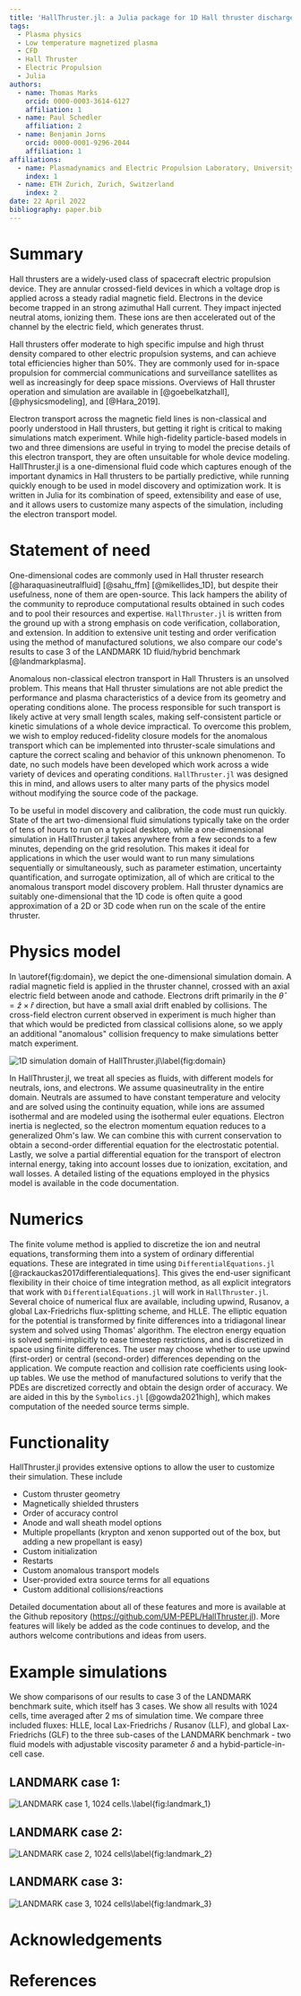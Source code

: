 ```yaml
---
title: 'HallThruster.jl: a Julia package for 1D Hall thruster discharge simulation'
tags:
  - Plasma physics
  - Low temperature magnetized plasma
  - CFD
  - Hall Thruster
  - Electric Propulsion
  - Julia
authors:
  - name: Thomas Marks
    orcid: 0000-0003-3614-6127
    affiliation: 1
  - name: Paul Schedler
    affiliation: 2
  - name: Benjamin Jorns
    orcid: 0000-0001-9296-2044
    affiliation: 1
affiliations:
  - name: Plasmadynamics and Electric Propulsion Laboratory, University of Michigan, Ann Arbor, USA
    index: 1
  - name: ETH Zurich, Zurich, Switzerland
    index: 2
date: 22 April 2022
bibliography: paper.bib
---
```


# Summary

Hall thrusters are a widely-used class of spacecraft electric propulsion device. They are annular crossed-field devices in which a voltage drop is applied across a steady radial magnetic field. Electrons in the device become trapped in an strong azimuthal Hall current. They impact injected neutral atoms, ionizing them. These ions are then accelerated out of the channel by the electric field, which generates thrust.

Hall thrusters offer moderate to high specific impulse and high thrust density compared to other electric propulsion systems, and can achieve total efficiencies higher than 50%. They are commonly used for in-space propulsion for commercial communications and surveillance satellites as well as increasingly for deep space missions. Overviews of Hall thruster operation and simulation are available in [@goebelkatzhall], [@physicsmodeling], and [@Hara_2019].

Electron transport across the magnetic field lines is non-classical and poorly understood in Hall thrusters, but getting it right is critical to making simulations match experiment. While high-fidelity particle-based models in two and three dimensions  are useful in trying to model the precise details of this electron transport, they are often unsuitable for whole device modeling. HallThruster.jl is a one-dimensional fluid code which captures enough of the important dynamics in Hall thrusters to be partially predictive, while running quickly enough to be used in model discovery and optimization work. It is written in Julia for its combination of speed, extensibility and ease of use, and it allows users to customize many aspects of the simulation, including the electron transport model.

# Statement of need

One-dimensional codes are commonly used in Hall thruster research [@haraquasineutralfluid] [@sahu_ffm] [@mikellides_1D], but despite their usefulness, none of them are open-source. This lack hampers the ability of the community to reproduce computational results obtained in such codes and to pool their resources and expertise. `HallThruster.jl` is written from the ground up with a strong emphasis on code verification, collaboration, and extension. In addition to extensive unit testing and order verification using the method of manufactured solutions, we also compare our code's results to case 3 of the LANDMARK 1D fluid/hybrid benchmark [@landmarkplasma].

Anomalous non-classical electron transport in Hall Thrusters is an unsolved problem. This means that Hall thruster simulations are not able predict the performance and plasma characteristics of a device from its geometry and operating conditions alone. The process responsible for such transport is likely active at very small length scales, making self-consistent particle or kinetic simulations of a whole device impractical. To overcome this problem, we wish to employ reduced-fidelity closure models for the anomalous transport which can be implemented into thruster-scale simulations and capture the correct scaling and behavior of this unknown phenomenon. To date, no such models have been developed which work across a wide variety of devices and operating conditions. `HallThruster.jl` was designed this in mind, and allows users to alter many parts of the physics model without modifying the source code of the package.

To be useful in model discovery and calibration, the code must run quickly. State of the art two-dimensional fluid simulations typically take on the order of tens of hours to run on a typical desktop, while a one-dimensional simulation in HallThruster.jl takes anywhere from a few seconds to a few minutes, depending on the grid resolution. This makes it ideal for applications in which the user would want to run many simulations sequentially or simultaneously, such as parameter estimation, uncertainty quantification, and surrogate optimization, all of which are critical to the anomalous transport model discovery problem. Hall thruster dynamics are suitably one-dimensional that the 1D code is often quite a good approximation of a 2D or 3D code when run on the scale of the entire thruster.

# Physics model

In \autoref{fig:domain}, we depict the one-dimensional simulation domain. A radial magnetic field is applied in the thruster channel, crossed with an axial electric field between anode and cathode. Electrons drift primarily in the $\hat{\theta} = \hat{z} \times \hat{r}$ direction, but have a small axial drift enabled by collisions. The cross-field electron current observed in experiment is much higher than that which would be predicted from classical collisions alone, so we apply an additional "anomalous" collision frequency to make simulations better match experiment.

![1D simulation domain of HallThruster.jl\label{fig:domain}](domain.png)


In HallThruster.jl, we treat all species as fluids, with different models for neutrals, ions, and electrons. We assume quasineutrality in the entire domain. Neutrals are assumed to have constant temperature and velocity and are solved using the continuity equation, while ions are assumed isothermal and are modeled using the isothermal euler equations. Electron inertia is neglected, so the electron momentum equation reduces to a generalized Ohm's law. We can combine this with current conservation to obtain a second-order differential equation for the electrostatic potential. Lastly, we solve a partial differential equation for the transport of electron internal energy, taking into account losses due to ionization, excitation, and wall losses. A detailed listing of the equations employed in the physics model is available in the code documentation.

# Numerics

The finite volume method is applied to discretize the ion and neutral equations, transforming them into a system of ordinary differential equations. These are integrated in time using `DifferentialEquations.jl` [@rackauckas2017differentialequations]. This gives the end-user significant flexibility in their choice of time integration method, as all explicit integrators that work with `DifferentialEquations.jl` will work in `HallThruster.jl`. Several choice of numerical flux are available, including upwind, Rusanov, a global Lax-Friedrichs flux-splitting scheme, and HLLE.  The elliptic equation for the potential is transformed by finite differences into a tridiagonal linear system and solved using Thomas' algorithm. The electron energy equation is solved semi-implicitly to ease timestep restrictions, and is discretized in space using finite differences. The user may choose whether to use upwind (first-order) or central (second-order) differences depending on the application. We compute reaction and collision rate coefficients using look-up tables. We use the method of manufactured solutions to verify that the PDEs are discretized correctly and obtain the design order of accuracy. We are aided in this by the `Symbolics.jl` [@gowda2021high], which makes computation of the needed source terms simple.

# Functionality

HallThruster.jl provides extensive options to allow the user to customize their simulation. These include

- Custom thruster geometry
- Magnetically shielded thrusters
- Order of accuracy control
- Anode and wall sheath model options
- Multiple propellants (krypton and xenon supported out of the box, but adding a new propellant is easy)
- Custom initialization
- Restarts
- Custom anomalous transport models
- User-provided extra source terms for all equations
- Custom additional collisions/reactions

Detailed documentation about all of these features and more is available at the Github repository (https://github.com/UM-PEPL/HallThruster.jl). More features will likely be added as the code continues to develop, and the authors welcome contributions and ideas from users.

# Example simulations

We show comparisons of our results to case 3 of the LANDMARK benchmark suite, which itself has 3 cases. We show all results with 1024 cells, time averaged after 2 ms of simulation time. We compare three included fluxes: HLLE, local Lax-Friedrichs / Rusanov (LLF), and global Lax-Friedrichs (GLF) to the three sub-cases of the LANDMARK benchmark - two fluid models with adjustable viscosity parameter $\delta$ and a hybid-particle-in-cell case.

## LANDMARK case 1:

![LANDMARK case 1, 1024 cells.\label{fig:landmark_1}](landmark_1.png)

## LANDMARK case 2:

![LANDMARK case 2, 1024 cells\label{fig:landmark_2}](landmark_2.png)

## LANDMARK case 3:

![LANDMARK case 3, 1024 cells\label{fig:landmark_3}](landmark_3.png)

# Acknowledgements


# References

